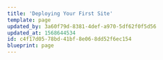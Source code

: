 ```yaml
---
title: 'Deploying Your First Site'
template: page
updated_by: 3a60f79d-8381-4def-a970-5df62f0f5d56
updated_at: 1568644534
id: c4f17d05-78bd-41bf-8e06-8dd52f6ec154
blueprint: page
---
```

